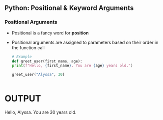 ## Python: Positional & Keyword Arguments

### Positional Arguments

- Positional is a fancy word for **position**
- Positional arguments are assigned to parameters based on their order in the function call

  ```python
  # Example
  def greet_user(first_name, age):
  print(f"Hello, {first_name}. You are {age} years old.")

  greet_user("Alyssa", 30)
```

```
# OUTPUT
Hello, Alyssa. You are 30 years old.
```
